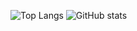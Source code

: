 ![Top Langs](https://github-readme-stats.vercel.app/api/top-langs/?username=matusHubinsky&theme=ayu-dark)
![GitHub stats](https://github-readme-stats.vercel.app/api?username=matusHubinsky&show_icons=true&theme=ayu-dark)
